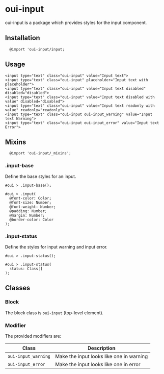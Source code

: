# oui-input

<component-status cx-design="partial" ux="rc"></component-status>

oui-input is a package which provides styles for the input component.

## Installation

```less
  @import 'oui-input/input;
```

## Usage

```html:preview
<input type="text" class="oui-input" value="Input text">
<input type="text" class="oui-input" placeholder="Input text with placeholder">
<input type="text" class="oui-input" value="Input text disabled" disabled="disabled">
<input type="text" class="oui-input" value="Input text disabled with value" disabled="disabled">
<input type="text" class="oui-input" value="Input text readonly with value" readonly="readonly">
<input type="text" class="oui-input oui-input_warning" value="Input text Warning">
<input type="text" class="oui-input oui-input_error" value="Input text Error">
```

## Mixins

```less
  @import 'oui-input/_mixins';
```

### .input-base

Define the base styles for an input.

```less
#oui > .input-base();
```

```less
#oui > .input(
  @font-color: Color;
  @font-size: Number;
  @font-weight: Number;
  @padding: Number;
  @margin: Number;
  @border-color: Color
);
```

### .input-status

Define the styles for input warning and input error.

```less
#oui > .input-status();
```

```less
#oui > .input-status(
  status: Class[]
);
```

## Classes

### Block

The block class is `oui-input` (top-level element).

### Modifier

The provided modifiers are:

| Class                 | Description                                 |
| --------------------- | ------------------------------------------- |
| `oui-input_warning`   | Make the input looks like one in warning    |
| `oui-input_error`     | Make the input looks like one in error      |
